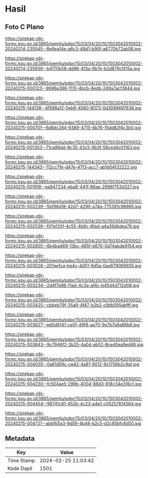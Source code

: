 # Hasil

## Foto C Plano

https://sirekap-obj-formc.kpu.go.id/3865/pemilu/pdpr/15/03/04/20/10/1503042010002-20240214-235545--8e6ea14e-a6c3-48d1-b90f-a6770b72ab06.jpg

https://sirekap-obj-formc.kpu.go.id/3865/pemilu/pdpr/15/03/04/20/10/1503042010002-20240214-235936--b4170b58-dd96-4f3a-9b7e-b2d879cf415a.jpg

https://sirekap-obj-formc.kpu.go.id/3865/pemilu/pdpr/15/03/04/20/10/1503042010002-20240215-000123--9696a398-1110-4bcb-8edb-249a7acf3844.jpg

https://sirekap-obj-formc.kpu.go.id/3865/pemilu/pdpr/15/03/04/20/10/1503042010002-20240215-144138--4f598a12-0eb6-4580-8073-0d3089697636.jpg

https://sirekap-obj-formc.kpu.go.id/3865/pemilu/pdpr/15/03/04/20/10/1503042010002-20240215-000701--6d8dc284-9389-4715-8b76-15dd82f4c3b0.jpg

https://sirekap-obj-formc.kpu.go.id/3865/pemilu/pdpr/15/03/04/20/10/1503042010002-20240215-001303--71ca86dd-8c35-43c5-9b3f-56ced4c01163.jpg

https://sirekap-obj-formc.kpu.go.id/3865/pemilu/pdpr/15/03/04/20/10/1503042010002-20240215-144343--112cc7fe-d47e-47f3-acc7-ab1d04f32222.jpg

https://sirekap-obj-formc.kpu.go.id/3865/pemilu/pdpr/15/03/04/20/10/1503042010002-20240215-001918--ea947234-eba8-441f-86ae-2996f753d327.jpg

https://sirekap-obj-formc.kpu.go.id/3865/pemilu/pdpr/15/03/04/20/10/1503042010002-20240215-002239--5bf96d18-42d7-4290-a74a-775391c98965.jpg

https://sirekap-obj-formc.kpu.go.id/3865/pemilu/pdpr/15/03/04/20/10/1503042010002-20240215-002539--f07ef20f-4c55-4b6c-8fad-a4a39dbdea76.jpg

https://sirekap-obj-formc.kpu.go.id/3865/pemilu/pdpr/15/03/04/20/10/1503042010002-20240215-002805--6b4ba469-13bc-485f-b670-0d74abde9154.jpg

https://sirekap-obj-formc.kpu.go.id/3865/pemilu/pdpr/15/03/04/20/10/1503042010002-20240215-003026--201ee1ca-be4c-4d51-9d5a-0ae879069935.jpg

https://sirekap-obj-formc.kpu.go.id/3865/pemilu/pdpr/15/03/04/20/10/1503042010002-20240215-003234--2d4f7e86-f1ad-4c3a-af4c-b45d4d712d08.jpg

https://sirekap-obj-formc.kpu.go.id/3865/pemilu/pdpr/15/03/04/20/10/1503042010002-20240215-003425--cbbeb79f-35a9-4f47-b2b2-c9db595abfff.jpg

https://sirekap-obj-formc.kpu.go.id/3865/pemilu/pdpr/15/03/04/20/10/1503042010002-20240215-003627--ed0d9141-ce0f-49f8-ae70-9e7b7a9a86b6.jpg

https://sirekap-obj-formc.kpu.go.id/3865/pemilu/pdpr/15/03/04/20/10/1503042010002-20240215-003843--9c7946f2-3b25-4a0d-ab52-8ced0ea9ed46.jpg

https://sirekap-obj-formc.kpu.go.id/3865/pemilu/pdpr/15/03/04/20/10/1503042010002-20240215-004035--0a81d59c-ce42-4a81-9012-9c1756b2c9af.jpg

https://sirekap-obj-formc.kpu.go.id/3865/pemilu/pdpr/15/03/04/20/10/1503042010002-20240215-004230--fc504ae5-299b-4004-86d3-818c34e316c1.jpg

https://sirekap-obj-formc.kpu.go.id/3865/pemilu/pdpr/15/03/04/20/10/1503042010002-20240215-004454--98741c61-452b-4c23-a4e1-c05257614564.jpg

https://sirekap-obj-formc.kpu.go.id/3865/pemilu/pdpr/15/03/04/20/10/1503042010002-20240215-004721--abbfb5a3-9d59-4b46-b2c5-d2c85bfc6d50.jpg


## Metadata

| Key        | Value               |
| ---------- | ------------------- |
| Time Stamp | 2024-02-25 11:03:42 |
| Kode Dapil | 1501                |



